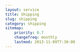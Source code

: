 ```yaml
---
layout: service
title: Shipping
slug: shipping
category: shipping
sitemap:
    priority: 0.7
    changefreq: monthly
    lastmod: 2013-11-09T7:30:00
---
```

